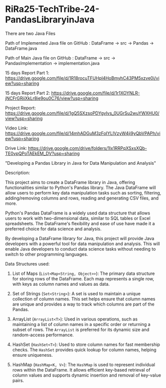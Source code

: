 # RiRa25-TechTribe-24-PandasLibraryinJava

There are two Java Files

Path of Implemented Java file on GitHub : DataFrame -> src -> Pandas -> DataFrame.java

Path of Main Java file on GitHub : DataFrame -> src -> PandasImplementation -> implementation.java

15 days Report Part 1: https://drive.google.com/file/d/1R18rocuTFUHpl4HoBmyhC43PM5xzve0i/view?usp=sharing

15 days Report Part 2: https://drive.google.com/file/d/1r1XOYNLR-jNCFrGRiiXkLr8ie9ou0C76/view?usp=sharing

Project Report: https://drive.google.com/file/d/1gQ5SXzsoPDYgvIvs_0UGrSu2wuYWXHU0/view?usp=sharing

Video Link: https://drive.google.com/file/d/14mhADGuM3zFoIYLIVzyW4ji9yQbVPAPh/view?usp=sharing

Drive Link: https://drive.google.com/drive/folders/1Ix1RRPqXSxsXQb-TE0vpQPoTAEkEM_DV?usp=sharing

"Developing a Pandas Library in Java for Data Manipulation and Analysis"

Description:

This project aims to create a DataFrame library in Java, offering functionalities similar to Python's Pandas library. The Java DataFrame will allow users to perform key data manipulation tasks such as sorting, filtering, adding/removing columns and rows, reading and generating CSV files, and more.

Python's Pandas DataFrame is a widely used data structure that allows users to work with two-dimensional data, similar to SQL tables or Excel spreadsheets. The DataFrame's flexibility and ease of use have made it a preferred choice for data science and analysis.

By developing a DataFrame library for Java, this project will provide Java developers with a powerful tool for data manipulation and analysis. This will enable Java developers to conduct data science tasks without needing to switch to other programming languages.

Data Structures used:

1.	List of Maps (`List<Map<String, Object>>`): The primary data structure for storing rows of the DataFrame. Each map represents a single row, with keys as column names and values as data.
  
2.	Set of Strings (`Set<String>`): A set is used to maintain a unique collection of column names. This set helps ensure that column names are unique and provides a way to track which columns are part of the Pandas.
   
3.	ArrayList (`ArrayList<T>`): Used in various operations, such as maintaining a list of column names in a specific order or returning a subset of rows. The `ArrayList` is preferred for its dynamic size and random-access performance.
   
4.	HashSet (`HashSet<T>`): Used to store column names for fast membership checks. The `HashSet` provides quick lookup for column names, helping ensure uniqueness.
   
5.	HashMap (`HashMap<K, V>`): The `HashMap` is used to represent individual rows within the DataFrame. It allows efficient key-based retrieval of column values and supports dynamic insertion and removal of key-value pairs.

